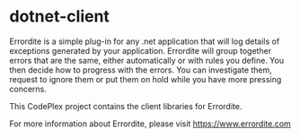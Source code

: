 dotnet-client
=============

Errordite is a simple plug-in for any .net application that will log details of exceptions generated by your application. Errordite will group together errors that are the same, either automatically or with rules you define. You then decide how to progress with the errors. You can investigate them, request to ignore them or put them on hold while you have more pressing concerns.

This CodePlex project contains the client libraries for Errordite.

For more information about Errordite, please visit https://www.errordite.com
